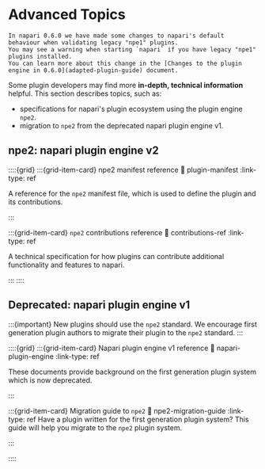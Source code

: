 # Advanced Topics

```{warning}
In napari 0.6.0 we have made some changes to napari's default behaviour when validating legacy "npe1" plugins.
You may see a warning when starting `napari` if you have legacy "npe1" plugins installed.
You can learn more about this change in the [Changes to the plugin engine in 0.6.0](adapted-plugin-guide) document.
```

Some plugin developers may find more **in-depth, technical information** helpful. This section describes topics, such as:
- specifications for napari's plugin ecosystem using the plugin engine `npe2`.
- migration to `npe2` from the deprecated napari plugin engine v1.

## npe2: napari plugin engine v2

::::{grid}
:::{grid-item-card} npe2 manifest reference
:link: plugin-manifest
:link-type: ref

A reference for the `npe2` manifest file, which is used to define the plugin and its contributions.

:::

:::{grid-item-card} `npe2` contributions reference
:link: contributions-ref
:link-type: ref

A technical specification for how plugins can contribute additional functionality and features to napari.

:::
::::

## Deprecated: napari plugin engine v1

:::{important}
New plugins should use the `npe2` standard.
We encourage first generation plugin authors to migrate their plugin to the `npe2` standard.
:::

::::{grid}
:::{grid-item-card} Napari plugin engine v1 reference
:link: napari-plugin-engine
:link-type: ref

These documents provide background on the first generation plugin system which is now deprecated.

:::

:::{grid-item-card} Migration guide to `npe2`
:link: npe2-migration-guide
:link-type: ref
Have a plugin written for the first generation plugin system? This guide will help you migrate to the `npe2` plugin system.

:::

::::